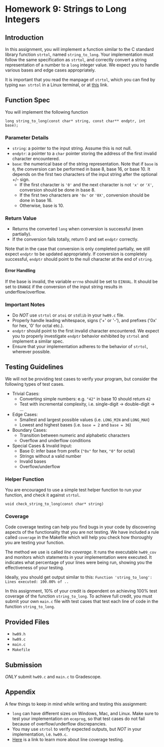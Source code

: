 # Homework 9: Strings to Long Integers

## Introduction

In this assignment, you will implement a function similar to the C standard library function `strtol`, named `string_to_long`. Your implementation must follow the same specification as `strtol`, and correctly convert a string representation of a number to a `long` integer value. We expect you to handle various bases and edge cases appropriately.

It is important that you read the manpage of `strtol`, which you can find by typing `man strtol` in a Linux terminal, or at [this](https://man7.org/linux/man-pages/man3/strtol.3.html) link.

## Function Spec

You will implement the following function

`long string_to_long(const char* string, const char** endptr, int base);`

### Parameter Details

+ `string`: a pointer to the input string. Assume this is not null.
+ `endptr`: a pointer to a `char` pointer storing the address of the first invalid character encountered.
+ `base`: the numerical base of the string representation. Note that if `base` is `0`, the conversion can be performed in base 8, base 16, or base 10. It depends on the first two characters of the input string after the optional +/- sign.
  + If the first character is `'0'` and the next character is not `'x'` or `'X'`, conversion should be done in base 8.
  + If the first two characters are `'0x'` or `'0X'`, conversion should be done in base 16.
  + Otherwise, base is 10.

### Return Value

+ Returns the converted `long` when conversion is successful (even partially).
+ If the conversion fails totally, return 0 and set `endptr` correctly.

Note that in the case that conversion is only completed partially, we still expect `endptr` to be updated appropriately. If conversion is completely successful, `endptr` should point to the null character at the end of `string`.

#### Error Handling

If the base is invalid, the variable `errno` should be set to `EINVAL`. It should be set to `ERANGE` if the conversion of the input string results in underflow/overflow.

### Important Notes

+ Do *NOT* use `strtol` or `atoi` or `stdlib` in your `hw09.c` file.
+ Properly handle leading whitespace, signs ('+' or '-'), and prefixes ('0x' for hex, '0' for octal etc.).
+ `endptr` should point to the first invalid character encountered. We expect you to properly investigate `endptr` behavior exhibited by `strtol` and implement a similar spec.
+ Ensure that your implementation adheres to the behavior of `strtol`, wherever possible.

## Testing Guidelines

We will not be providing test cases to verify your program, but consider the following types of test cases.

- Trivial Cases:
  + Converting simple numbers: e.g. `"42"` in base 10 should return `42`
  + Test with incremental complexity, i.e. single-digit -> double-digit -> ...
- Edge Cases:
  + Smallest and largest possible values (i.e. `LONG_MIN` and `LONG_MAX`)
  + Lowest and highest bases (i.e. `base = 2` and `base = 36`)
- Boundary Cases:
  + Transition between numeric and alphabetic characters
  + Overflow and underflow conditions
- Special Cases & Invalid Input:
  + Base 0: infer base from prefix (`"0x"` for hex, `"0"` for octal)
  + Strings without a valid number
  + Invalid bases
  + Overflow/underflow

### Helper Function

You are encouraged to use a simple test helper function to run your function, and check it against `strtol`.

`void check_string_to_long(const char* string)`

### Coverage

Code coverage testing can help you find bugs in your code by discovering aspects of the functionality that you are not testing. We have included a rule called `coverage` in the Makefile which will help you check how thoroughly you are testing your function.

The method we use is called _line coverage_. It runs the executable `hw09_cov` and monitors which statements in your implementation were executed. It indicates what percentage of your lines were being run, showing you the effectiveness of your testing.

Ideally, you should get output similar to this:
`
Function 'string_to_long':
Lines executed: 100.00% of ..
`

In this assignment, 10% of your credit is dependent on achieving 100% test coverage of the function `string_to_long`. To achieve full credit, you must submit your own `main.c` file with test cases that test each line of code in the function `string_to_long`.

## Provided Files

+ `hw09.h`
+ `hw09.c` 
+ `main.c`
+ `Makefile`

## Submission

*ONLY* submit `hw09.c` and `main.c` to Gradescope.

## Appendix

A few things to keep in mind while writing and testing this assignment:
+ `long` can have different sizes on Windows, Mac, and Linux. Make sure to test your implementation on `eceprog`, so that test cases do not fail because of overflow/underflow discrepancies.
+ You may use `strtol` to verify expected outputs, but *NOT* in your implementation, i.e. `hw09.c`.
+ [Here](https://gcc.gnu.org/onlinedocs/gcc/Gcov.html) is a link to learn more about line coverage testing.

